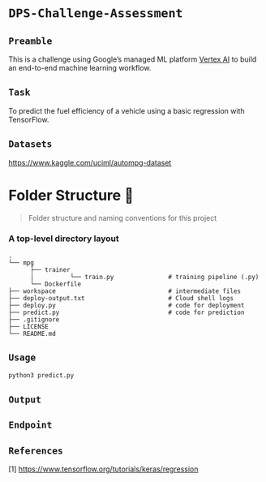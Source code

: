 # `DPS-Challenge-Assessment`

## `Preamble`

This is a challenge using Google’s managed ML platform [Vertex AI](https://codelabs.developers.google.com/codelabs/vertex-ai-custom-models#0) to build an end-to-end machine learning workflow.

## `Task`

 To predict the fuel efficiency of a vehicle using a basic regression with TensorFlow.

## `Datasets`

<https://www.kaggle.com/uciml/autompg-dataset>

Folder Structure :open_file_folder:
============================

> Folder structure and naming conventions for this project

### A top-level directory layout

    .
    └── mpg
          ├── trainer
          |          └── train.py               # training pipeline (.py)
          └── Dockerfile                        
    ├── workspace                               # intermediate files                                
    ├── deploy-output.txt                       # Cloud shell logs
    ├── deploy.py                               # code for deployment             
    ├── predict.py                              # code for prediction             
    ├── .gitignore
    ├── LICENSE
    └── README.md

## `Usage`

```python
python3 predict.py
```

## `Output`


## `Endpoint`



## `References`

[1] <https://www.tensorflow.org/tutorials/keras/regression>
